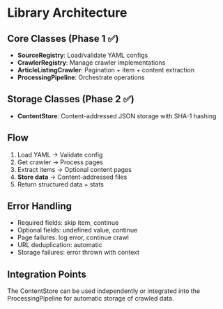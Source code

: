 # Library Architecture

## Core Classes (Phase 1 ✅)

- **SourceRegistry**: Load/validate YAML configs
- **CrawlerRegistry**: Manage crawler implementations
- **ArticleListingCrawler**: Pagination + item + content extraction
- **ProcessingPipeline**: Orchestrate operations

## Storage Classes (Phase 2 ✅)

- **ContentStore**: Content-addressed JSON storage with SHA-1 hashing

## Flow

1. Load YAML → Validate config
2. Get crawler → Process pages
3. Extract items → Optional content pages
4. **Store data** → Content-addressed files
5. Return structured data + stats

## Error Handling

- Required fields: skip item, continue
- Optional fields: undefined value, continue
- Page failures: log error, continue crawl
- URL deduplication: automatic
- Storage failures: error thrown with context

## Integration Points

The ContentStore can be used independently or integrated into the ProcessingPipeline for automatic storage of crawled data.
